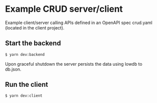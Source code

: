 # Example CRUD server/client
Example client/server calling APIs defined in an OpenAPI spec crud.yaml (located in the client project).

## Start the backend
```bash
$ yarn dev:backend
```

Upon graceful shutdown the server persists the data using lowdb to db.json.

## Run the client
```bash
$ yarn dev:client
```